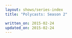```yaml
---
layout: shows/series-index
title: "Polycasts: Season 2"

written_on: 2015-02-24
updated_on: 2015-02-24
---
```

